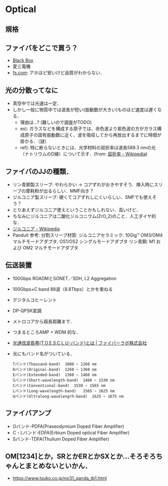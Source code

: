 # Optical

## 規格

## ファイバをどこで買う？
- [Black Box](https://www.blackbox.co.jp/ja-jp/fi/1261/12164/PVC-625-m/)
- 愛三電機
- [fs.com](https://fs.com): アホほど安いけど品質がわからない．

## 光の分散ってなに
- 真空中では光速は一定．
- しかし一般に物質中では波長が短い(振動数が大きい)ものほど速度は遅くなる．
  - 理由は...? (難しいので調査がTODO)
  - ex): ガラスなどを構成する原子では、赤色波より紫色波の方がガラス構成原子の固有振動数に近く、波を吸収してから再放出するまでに時間が掛かる．（謎）
  - ref): 特に断らないときには、光学材料の屈折率は波長589.3 nmの光（ナトリウムのD線）について示す．(from: [屈折率 - Wikipedia](https://ja.wikipedia.org/wiki/%E5%B1%88%E6%8A%98%E7%8E%87))

## ファイバのJJの種類．
- リン青銅製スリーブ: やわらかい -> コアずれがおきやすそう．挿入時にスリーブの摩耗粉が出るらしい．MMF向き？
- ジルコニア製スリーブ: 硬くてコアずれしにくいらしい．SMFでも使えそう？
- とりあえずジルコニア使えということかもしれない．高いけど．
- ちなみにジルコニアは二酸化ジルコニウム(ZrO_2)のこと．人工ダイヤ的な．
- [ジルコニア - Wikipedia](https://ja.wikipedia.org/wiki/%E3%82%B8%E3%83%AB%E3%82%B3%E3%83%8B%E3%82%A2)
- Panduit 参考: 
    分割スリーブ材質: 
      ジルコニアセラミック: 10Gig™ OM3/OM4 マルチモードアダプタ, OS1/OS2 シングルモードアダプタ
      リン青銅: M1 および OM2 マルチモードアダプタ

## 伝送装置
- 100Gbps ROADMとSONET／SDH, L2 Aggregation
- 100Gbps×C band 88波（8.8Tbps）とかを束ねる
- デジタルコヒーレント
- DP-QPSK変調
- メトロコアから超長距離まで．
- つまるところAMP + WDM 的な．

- [光通信波長帯(T,O,E,S,C,L,U-バンド)とは | ファイバーラボ株式会社](https://www.fiberlabs.co.jp/column/wavelength/)
- 光にもバンド名がついている．
  ```
  Tバンド(Thousand-band)  1000 ~ 1260 nm
  Oバンド(Original-band)  1260 ~ 1360 nm
  Eバンド(Extended-band)  1360 ~ 1460 nm
  Sバンド(Short-wavelength-band)  1460 ~ 1530 nm
  Cバンド(Conventional-band)  1530 ~ 1565 nm
  Lバンド(Long-wavelength-band)   1565 ~ 1625 nm
  Uバンド(Ultralong-wavelengrh-band)  1625 ~ 1675 nm
  ```

## ファイバアンプ
- Oバンド-PDFA(Praseodymium Doped Fiber Amplifier)
- C・Lバンド-EDFA(Erbium Doped optical Fiber Amplifier)
- Sバンド-TDFA(Thulium Doped Fiber Amplifier)

## OM[1234]とか，SRとかERとかSXとか...そろそろちゃんとまとめないといかん．
- https://www.tsuko.co.jp/no31_qanda_tb1.html